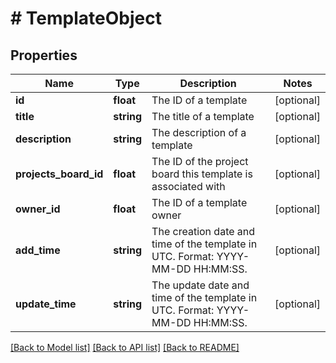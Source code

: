 # # TemplateObject

## Properties

Name | Type | Description | Notes
------------ | ------------- | ------------- | -------------
**id** | **float** | The ID of a template | [optional]
**title** | **string** | The title of a template | [optional]
**description** | **string** | The description of a template | [optional]
**projects_board_id** | **float** | The ID of the project board this template is associated with | [optional]
**owner_id** | **float** | The ID of a template owner | [optional]
**add_time** | **string** | The creation date and time of the template in UTC. Format: YYYY-MM-DD HH:MM:SS. | [optional]
**update_time** | **string** | The update date and time of the template in UTC. Format: YYYY-MM-DD HH:MM:SS. | [optional]

[[Back to Model list]](../README.md#documentation-for-models) [[Back to API list]](../README.md#documentation-for-api-endpoints) [[Back to README]](../README.md)
